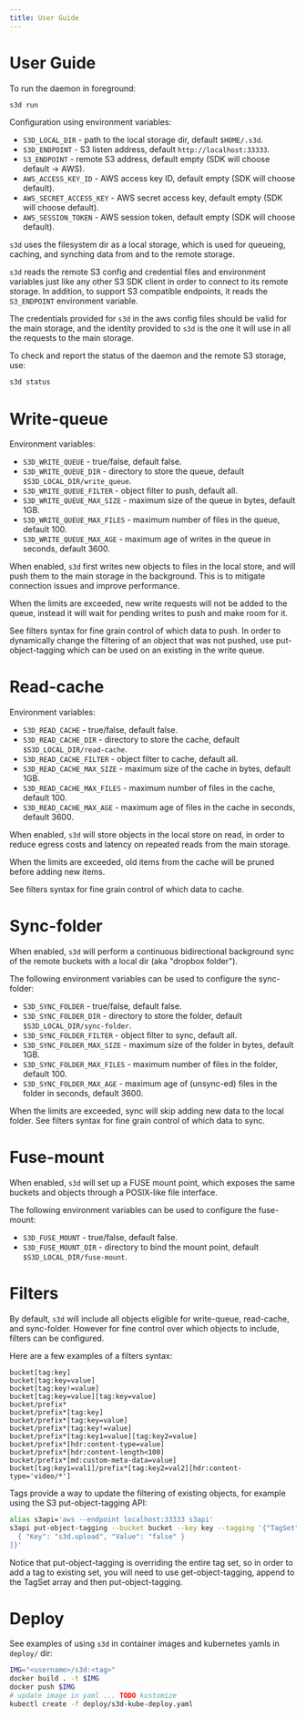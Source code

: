```yaml
---
title: User Guide
---
```


# User Guide 

To run the daemon in foreground:

```bash
s3d run
```

Configuration using environment variables:

- `S3D_LOCAL_DIR` - path to the local storage dir, default `$HOME/.s3d`.
- `S3D_ENDPOINT` - S3 listen address, default `http://localhost:33333`.
- `S3_ENDPOINT` - remote S3 address, default empty (SDK will choose default -> AWS).
- `AWS_ACCESS_KEY_ID` - AWS access key ID, default empty (SDK will choose default).
- `AWS_SECRET_ACCESS_KEY` - AWS secret access key, default empty (SDK will choose default).
- `AWS_SESSION_TOKEN` - AWS session token, default empty (SDK will choose default).

`s3d` uses the filesystem dir as a local storage, which is used for queueing, caching, and synching data from and to the remote storage.

`s3d` reads the remote S3 config and credential files and environment variables
just like any other S3 SDK client in order to connect to its remote storage.
In addition, to support S3 compatible endpoints, it reads the `S3_ENDPOINT` environment variable.

The credentials provided for `s3d` in the aws config files should be valid for the main storage,
and the identity provided to `s3d` is the one it will use in all the requests to the main storage.

To check and report the status of the daemon and the remote S3 storage, use:

```bash
s3d status
```

# Write-queue

Environment variables:

- `S3D_WRITE_QUEUE` - true/false, default false.
- `S3D_WRITE_QUEUE_DIR` - directory to store the queue, default `$S3D_LOCAL_DIR/write_queue`.
- `S3D_WRITE_QUEUE_FILTER` - object filter to push, default all.
- `S3D_WRITE_QUEUE_MAX_SIZE` - maximum size of the queue in bytes, default 1GB.
- `S3D_WRITE_QUEUE_MAX_FILES` - maximum number of files in the queue, default 100.
- `S3D_WRITE_QUEUE_MAX_AGE` - maximum age of writes in the queue in seconds, default 3600.

When enabled, `s3d` first writes new objects to files in the local store, and will push them to the main storage in the background. This is to mitigate connection issues and improve performance.

When the limits are exceeded, new write requests will not be added to the queue, instead it will wait for pending writes to push and make room for it.

See filters syntax for fine grain control of which data to push. In order to dynamically change the filtering of an object that was not pushed, use put-object-tagging which can be used on an existing in the write queue.

# Read-cache

Environment variables:

- `S3D_READ_CACHE` - true/false, default false.
- `S3D_READ_CACHE_DIR` - directory to store the cache, default `$S3D_LOCAL_DIR/read-cache`.
- `S3D_READ_CACHE_FILTER` - object filter to cache, default all.
- `S3D_READ_CACHE_MAX_SIZE` - maximum size of the cache in bytes, default 1GB.
- `S3D_READ_CACHE_MAX_FILES` - maximum number of files in the cache, default 100.
- `S3D_READ_CACHE_MAX_AGE` - maximum age of files in the cache in seconds, default 3600.

When enabled, `s3d` will store objects in the local store on read, in order to reduce egress costs and latency on repeated reads from the main storage.

When the limits are exceeded, old items from the cache will be pruned before adding new items.

See filters syntax for fine grain control of which data to cache.

# Sync-folder

When enabled, `s3d` will perform a continuous bidirectional background sync of the remote buckets with a local dir (aka "dropbox folder").

The following environment variables can be used to configure the sync-folder:

- `S3D_SYNC_FOLDER` - true/false, default false.
- `S3D_SYNC_FOLDER_DIR` - directory to store the folder, default `$S3D_LOCAL_DIR/sync-folder`.
- `S3D_SYNC_FOLDER_FILTER` - object filter to sync, default all.
- `S3D_SYNC_FOLDER_MAX_SIZE` - maximum size of the folder in bytes, default 1GB.
- `S3D_SYNC_FOLDER_MAX_FILES` - maximum number of files in the folder, default 100.
- `S3D_SYNC_FOLDER_MAX_AGE` - maximum age of (unsync-ed) files in the folder in seconds, default 3600.

When the limits are exceeded, sync will skip adding new data to the local folder.
See filters syntax for fine grain control of which data to sync.

# Fuse-mount

When enabled, `s3d` will set up a FUSE mount point, which exposes the same buckets and objects through a POSIX-like file interface.

The following environment variables can be used to configure the fuse-mount:

- `S3D_FUSE_MOUNT` - true/false, default false.
- `S3D_FUSE_MOUNT_DIR` - directory to bind the mount point, default `$S3D_LOCAL_DIR/fuse-mount`.

# Filters

By default, `s3d` will include all objects eligible for write-queue, read-cache, and sync-folder. However for fine control over which objects to include, filters can be configured.

Here are a few examples of a filters syntax:

```re
bucket[tag:key]
bucket[tag:key=value]
bucket[tag:key!=value]
bucket[tag:key=value][tag:key=value]
bucket/prefix*
bucket/prefix*[tag:key]
bucket/prefix*[tag:key=value]
bucket/prefix*[tag:key!=value]
bucket/prefix*[tag:key1=value][tag:key2=value]
bucket/prefix*[hdr:content-type=value]
bucket/prefix*[hdr:content-length<100]
bucket/prefix*[md:custom-meta-data=value]
bucket[tag:key1=val1]/prefix*[tag:key2=val2][hdr:content-type='video/*']
```

Tags provide a way to update the filtering of existing objects,
for example using the S3 put-object-tagging API:

```bash
alias s3api='aws --endpoint localhost:33333 s3api'
s3api put-object-tagging --bucket bucket --key key --tagging '{"TagSet":[
  { "Key": "s3d.upload", "Value": "false" }
]}'
```

Notice that put-object-tagging is overriding the entire tag set, so in order to add a tag to existing set, you will need to use get-object-tagging, append to the TagSet array and then put-object-tagging.

# Deploy

See examples of using `s3d` in container images and kubernetes yamls in `deploy/` dir:

```bash
IMG="<username>/s3d:<tag>"
docker build . -t $IMG
docker push $IMG
# update image in yaml ... TODO kustomize
kubectl create -f deploy/s3d-kube-deploy.yaml
```
